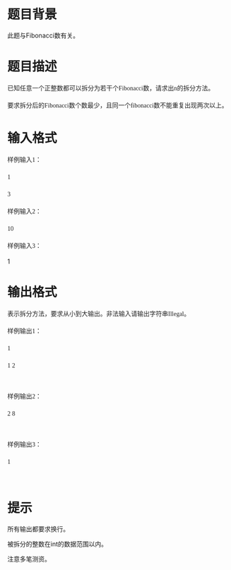 # 

 
 # 题目背景 
<p>此题与Fibonacci数有关。</p> 

 
 # 题目描述 
<p><span style="color: rgb(34, 34, 34); font-family: 微软雅黑; font-size: 14px; line-height: 25px;">已知任意一个正整数都可以拆分为若干个Fibonacci数，请求出n的拆分方法。</span></p>

<p><span style="color: rgb(34, 34, 34); font-family: 微软雅黑; font-size: 14px; line-height: 25px;">要求拆分后的Fibonacci数个数最少，且同一个fibonacci数不能重复出现两次以上。</span></p> 

 
 # 输入格式 
<p><span style="color: rgb(34, 34, 34); font-family: 微软雅黑; font-size: 14px; line-height: 25px;">样例输入1：</span></p>

<p><span style="color: rgb(34, 34, 34); font-family: 微软雅黑; font-size: 14px; line-height: 25px;">1</span></p>

<p><span style="color: rgb(34, 34, 34); font-family: 微软雅黑; font-size: 14px; line-height: 25px;">3</span></p>

<p><span style="color: rgb(34, 34, 34); font-family: 微软雅黑; font-size: 14px; line-height: 25px;">样例输入2：</span></p>

<p><span style="color: rgb(34, 34, 34); font-family: 微软雅黑; font-size: 14px; line-height: 25px;">10</span></p>

<p><span style="color: rgb(34, 34, 34); font-family: 微软雅黑; font-size: 14px; line-height: 25px;">样例输入3：</span></p>

<p>1</p> 

 
 # 输出格式 
<p><span style="color: rgb(34, 34, 34); font-family: 微软雅黑; font-size: 14px; line-height: 25px;">表示拆分方法，要求从小到大输出。非法输入请输出字符串Illegal。</span></p>

<p><span style="color: rgb(34, 34, 34); font-family: 微软雅黑; font-size: 14px; line-height: 25px;">样例输出1：</span></p>

<p><span style="color: rgb(34, 34, 34); font-family: 微软雅黑; font-size: 14px; line-height: 25px;">1</span></p>

<p><span style="color: rgb(34, 34, 34); font-family: 微软雅黑; font-size: 14px; line-height: 25px;">1&nbsp;2</span></p>

<p>&nbsp;</p>

<p><span style="color: rgb(34, 34, 34); font-family: 微软雅黑; font-size: 14px; line-height: 25px;">样例输出2：</span></p>

<p><span style="color: rgb(34, 34, 34); font-family: 微软雅黑; font-size: 14px; line-height: 25px;">2&nbsp;8</span></p>

<p>&nbsp;</p>

<p><span style="color: rgb(34, 34, 34); font-family: 微软雅黑; font-size: 14px; line-height: 25px;">样例输出3：</span></p>

<p><span style="color: rgb(34, 34, 34); font-family: 微软雅黑; font-size: 14px; line-height: 25px;">1</span></p>

<p>&nbsp;</p> 

 
 # 提示 
<p>所有输出都要求换行。</p>

<p>被拆分的整数在int的数据范围以内。</p>

<p>注意多笔测资。</p> 
